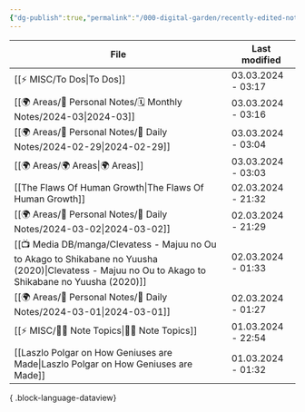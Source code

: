 ```yaml
---
{"dg-publish":true,"permalink":"/000-digital-garden/recently-edited-notes/","dgPassFrontmatter":true,"noteIcon":"3","created":"2023-12-14T09:05:52.599+05:30","updated":"2023-12-14T09:12:44.868+05:30"}
---
```


| File                                                                                                                                                    | Last modified      |
| ------------------------------------------------------------------------------------------------------------------------------------------------------- | ------------------ |
| [[⚡ MISC/To Dos\|To Dos]]                                                                                                                            | 03.03.2024 - 03:17 |
| [[🌍 Areas/📧 Personal Notes/🗓 Monthly Notes/2024-03\|2024-03]]                                                                                     | 03.03.2024 - 03:16 |
| [[🌍 Areas/📧 Personal Notes/📓 Daily Notes/2024-02-29\|2024-02-29]]                                                                                 | 03.03.2024 - 03:04 |
| [[🌍 Areas/🌍 Areas\|🌍 Areas]]                                                                                                                      | 03.03.2024 - 03:03 |
| [[The Flaws Of Human Growth\|The Flaws Of Human Growth]]                                                                                             | 02.03.2024 - 21:32 |
| [[🌍 Areas/📧 Personal Notes/📓 Daily Notes/2024-03-02\|2024-03-02]]                                                                                 | 02.03.2024 - 21:29 |
| [[📺 Media DB/manga/Clevatess - Majuu no Ou to Akago to Shikabane no Yuusha (2020)\|Clevatess - Majuu no Ou to Akago to Shikabane no Yuusha (2020)]] | 02.03.2024 - 01:33 |
| [[🌍 Areas/📧 Personal Notes/📓 Daily Notes/2024-03-01\|2024-03-01]]                                                                                 | 02.03.2024 - 01:27 |
| [[⚡ MISC/✍🏻 Note Topics\|✍🏻 Note Topics]]                                                                                                          | 01.03.2024 - 22:54 |
| [[Laszlo Polgar on How Geniuses are Made\|Laszlo Polgar on How Geniuses are Made]]                                                                   | 01.03.2024 - 01:32 |

{ .block-language-dataview}